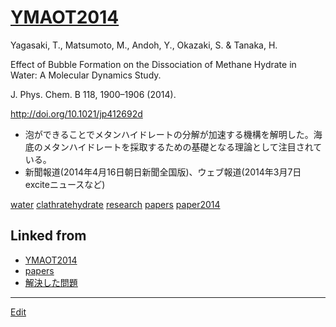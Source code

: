 # [YMAOT2014](YMAOT2014)

Yagasaki, T., Matsumoto, M., Andoh, Y., Okazaki, S. & Tanaka, H.

Effect of Bubble Formation on the Dissociation of Methane Hydrate in Water: A Molecular Dynamics Study.

J. Phys. Chem. B 118, 1900–1906 (2014).

http://doi.org/10.1021/jp412692d


* 泡ができることでメタンハイドレートの分解が加速する機構を解明した。海底のメタンハイドレートを採取するための基礎となる理論として注目されている。
* 新聞報道(2014年4月16日朝日新聞全国版)、ウェブ報道(2014年3月7日exciteニュースなど)

[](https://youtu.be/d7Bi_sbrUcs)



[water](water) [clathratehydrate](clathratehydrate) [research](research) [papers](papers) [paper2014](paper2014) 


## Linked from

* [YMAOT2014](YMAOT2014.md)
* [papers](papers.md)
* [解決した問題](解決した問題.md)


----
[Edit](https://github.com/vitroid/vitroid.github.io/edit/master/MD/YMAOT2014.md)
